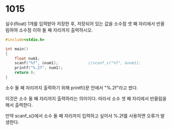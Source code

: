 # 1015

실수(float) 1개를 입력받아 저장한 후,
저장되어 있는 값을 소수점 셋 째 자리에서 반올림하여
소수점 이하 둘 째 자리까지 출력하시오.

```c
#include<stdio.h>

int main()
{
	float num1;
	scanf("%f", &num1);				//scanf_s("%f", &num1);
	printf("%.2f", num1);
	return 0;
}
```

소수 둘 째 자리까지 출력하기 위해 printf()문 안에서 "%.2f"라고 썼다.

이것은 소수 둘 째 자리까지 출력하라는 의미이다. 따라서 소수 셋 째 자리에서 반올림을 해서 출력한다.

만약 scanf_s()에서 소수 둘 째 자리까지 입력하고 싶어서 %.2f를 사용하면 오류가 발생한다.